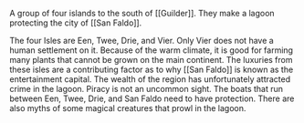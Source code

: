 A group of four islands to the south of [[Guilder]]. They make a lagoon protecting the city of [[San Faldo]].

The four Isles are Een, Twee, Drie, and Vier. Only Vier does not have a human settlement on it. Because of the warm climate, it is good for farming many plants that cannot be grown on the main continent. The luxuries from these isles are a contributing factor as to why [[San Faldo]] is known as the entertainment capital. The wealth of the region has unfortunately attracted crime in the lagoon. Piracy is not an uncommon sight. The boats that run between Een, Twee, Drie, and San Faldo need to have protection. There are also myths of some magical creatures that prowl in the lagoon.